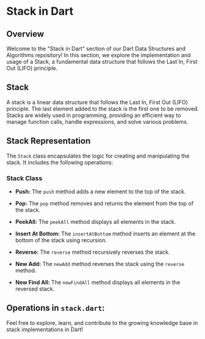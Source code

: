# Stack in Dart

## Overview

Welcome to the "Stack in Dart" section of our Dart Data Structures and Algorithms repository! In this section, we explore the implementation and usage of a Stack, a fundamental data structure that follows the Last In, First Out (LIFO) principle.

## Stack

A stack is a linear data structure that follows the Last In, First Out (LIFO) principle. The last element added to the stack is the first one to be removed. Stacks are widely used in programming, providing an efficient way to manage function calls, handle expressions, and solve various problems.

## Stack Representation

The `Stack` class encapsulates the logic for creating and manipulating the stack. It includes the following operations:

### Stack Class

- **Push:** The `push` method adds a new element to the top of the stack.

- **Pop:** The `pop` method removes and returns the element from the top of the stack.

- **PeekAll:** The `peekAll` method displays all elements in the stack.

- **Insert At Bottom:** The `insertAtBottom` method inserts an element at the bottom of the stack using recursion.

- **Reverse:** The `reverse` method recursively reverses the stack.

- **New Add:** The `newAdd` method reverses the stack using the `reverse` method.

- **New Find All:** The `newFindAll` method displays all elements in the reversed stack.

## Operations in `stack.dart`:

Feel free to explore, learn, and contribute to the growing knowledge base in stack implementations in Dart!